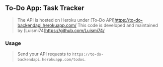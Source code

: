 ## To-Do App: Task Tracker
>The API is hosted on Heroku under [To-Do API]https://to-do-backendapi.herokuapp.com/
>This code is developed and maintained by [Luismi74]https://github.com/Luismi74/

### Usage
> Send your API requests to ```https://to-do-backendapi.herokuapp.com/todos```.
